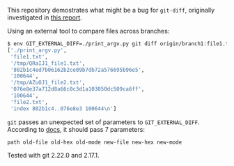 This repository demostrates what might be a bug for `git-diff`, originally investigated in [this report](https://github.com/jupyter/nbdime/issues/497).

Using an external tool to compare files across branches:

```bash
$ env GIT_EXTERNAL_DIFF=./print_argv.py git diff origin/branch1:file1.txt origin/branch2:file2.txt
['./print_argv.py',
 'file1.txt',
 '/tmp/QRaIJ1_file1.txt',
 '802b1c4ed7b06162b2ce09b7db72a576695b96e5',
 '100644',
 '/tmp/AZuOJ1_file2.txt',
 '076e8e37a712d8a66c0c3d1a103050dc509ca6ff',
 '100644',
 'file2.txt',
 'index 802b1c4..076e8e3 100644\n']
```

`git` passes an unexpected set of parameters to `GIT_EXTERNAL_DIFF`. According to [docs](https://www.git-scm.com/docs/git/2.22.0), it should pass 7 parameters:

```
path old-file old-hex old-mode new-file new-hex new-mode
```

Tested with git 2.22.0 and 2.17.1.
